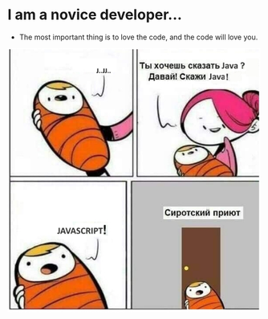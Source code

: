 # I am a novice developer...

- The most important thing is to love the code, and the code will love you.


![Java, Java only](/img/java.jpeg)